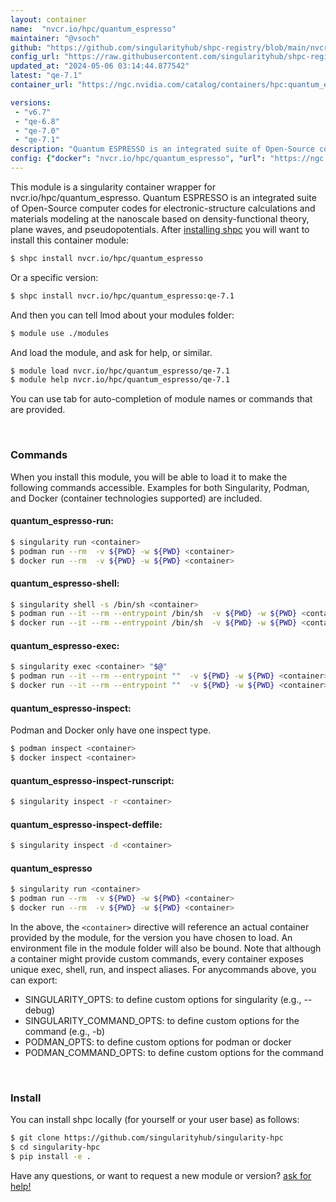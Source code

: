```yaml
---
layout: container
name:  "nvcr.io/hpc/quantum_espresso"
maintainer: "@vsoch"
github: "https://github.com/singularityhub/shpc-registry/blob/main/nvcr.io/hpc/quantum_espresso/container.yaml"
config_url: "https://raw.githubusercontent.com/singularityhub/shpc-registry/main/nvcr.io/hpc/quantum_espresso/container.yaml"
updated_at: "2024-05-06 03:14:44.877542"
latest: "qe-7.1"
container_url: "https://ngc.nvidia.com/catalog/containers/hpc:quantum_espresso/tags"

versions:
 - "v6.7"
 - "qe-6.8"
 - "qe-7.0"
 - "qe-7.1"
description: "Quantum ESPRESSO is an integrated suite of Open-Source computer codes for electronic-structure calculations and materials modeling at the nanoscale based on density-functional theory, plane waves, and pseudopotentials."
config: {"docker": "nvcr.io/hpc/quantum_espresso", "url": "https://ngc.nvidia.com/catalog/containers/hpc:quantum_espresso/tags", "maintainer": "@vsoch", "description": "Quantum ESPRESSO is an integrated suite of Open-Source computer codes for electronic-structure calculations and materials modeling at the nanoscale based on density-functional theory, plane waves, and pseudopotentials.", "latest": {"qe-7.1": "sha256:e525848fd411302f1e941b34f145a988a0ea2d300e14c93d3deec291c4c88edc"}, "tags": {"v6.7": "sha256:fdcea13eec98f48af813f172be42a40adf4e856d07cfb4ee1fc584d5c4a8f0f9", "qe-6.8": "sha256:1db6a3eae9baa8cbb6c72f227c14d48fd8a8b2548f021c10764608a321525de8", "qe-7.0": "sha256:e117f9df9868b7d7908fabc951719d8bf4a450ef7a9a01cf2e0ed5ab3f2b9651", "qe-7.1": "sha256:e525848fd411302f1e941b34f145a988a0ea2d300e14c93d3deec291c4c88edc"}, "filter": ["v*"], "features": {"gpu": true}}
---
```


This module is a singularity container wrapper for nvcr.io/hpc/quantum_espresso.
Quantum ESPRESSO is an integrated suite of Open-Source computer codes for electronic-structure calculations and materials modeling at the nanoscale based on density-functional theory, plane waves, and pseudopotentials.
After [installing shpc](#install) you will want to install this container module:


```bash
$ shpc install nvcr.io/hpc/quantum_espresso
```

Or a specific version:

```bash
$ shpc install nvcr.io/hpc/quantum_espresso:qe-7.1
```

And then you can tell lmod about your modules folder:

```bash
$ module use ./modules
```

And load the module, and ask for help, or similar.

```bash
$ module load nvcr.io/hpc/quantum_espresso/qe-7.1
$ module help nvcr.io/hpc/quantum_espresso/qe-7.1
```

You can use tab for auto-completion of module names or commands that are provided.

<br>

### Commands

When you install this module, you will be able to load it to make the following commands accessible.
Examples for both Singularity, Podman, and Docker (container technologies supported) are included.

#### quantum_espresso-run:

```bash
$ singularity run <container>
$ podman run --rm  -v ${PWD} -w ${PWD} <container>
$ docker run --rm  -v ${PWD} -w ${PWD} <container>
```

#### quantum_espresso-shell:

```bash
$ singularity shell -s /bin/sh <container>
$ podman run --it --rm --entrypoint /bin/sh  -v ${PWD} -w ${PWD} <container>
$ docker run --it --rm --entrypoint /bin/sh  -v ${PWD} -w ${PWD} <container>
```

#### quantum_espresso-exec:

```bash
$ singularity exec <container> "$@"
$ podman run --it --rm --entrypoint ""  -v ${PWD} -w ${PWD} <container> "$@"
$ docker run --it --rm --entrypoint ""  -v ${PWD} -w ${PWD} <container> "$@"
```

#### quantum_espresso-inspect:

Podman and Docker only have one inspect type.

```bash
$ podman inspect <container>
$ docker inspect <container>
```

#### quantum_espresso-inspect-runscript:

```bash
$ singularity inspect -r <container>
```

#### quantum_espresso-inspect-deffile:

```bash
$ singularity inspect -d <container>
```



#### quantum_espresso

```bash
$ singularity run <container>
$ podman run --rm  -v ${PWD} -w ${PWD} <container>
$ docker run --rm  -v ${PWD} -w ${PWD} <container>
```


In the above, the `<container>` directive will reference an actual container provided
by the module, for the version you have chosen to load. An environment file in the
module folder will also be bound. Note that although a container
might provide custom commands, every container exposes unique exec, shell, run, and
inspect aliases. For anycommands above, you can export:

 - SINGULARITY_OPTS: to define custom options for singularity (e.g., --debug)
 - SINGULARITY_COMMAND_OPTS: to define custom options for the command (e.g., -b)
 - PODMAN_OPTS: to define custom options for podman or docker
 - PODMAN_COMMAND_OPTS: to define custom options for the command

<br>

### Install

You can install shpc locally (for yourself or your user base) as follows:

```bash
$ git clone https://github.com/singularityhub/singularity-hpc
$ cd singularity-hpc
$ pip install -e .
```

Have any questions, or want to request a new module or version? [ask for help!](https://github.com/singularityhub/singularity-hpc/issues)